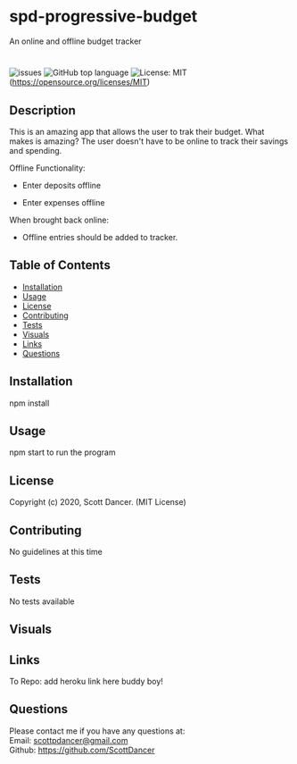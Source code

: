 # spd-progressive-budget
An online and offline budget tracker
# 

![issues](https://img.shields.io/github/issues/ScottDancer/spd-progressive-budget)
![GitHub top language](https://img.shields.io/github/languages/top/ScottDancer/spd-progressive-budget)
![License: MIT](https://img.shields.io/badge/License-MIT-yellow.svg)(https://opensource.org/licenses/MIT)
   
  
## Description 
This is an amazing app that allows the user to trak their budget.  What makes is amazing?  The user doesn't have to be online to track their savings and spending.

  Offline Functionality:

  * Enter deposits offline

  * Enter expenses offline

When brought back online:

  * Offline entries should be added to tracker.


## Table of Contents 
* [Installation](#Installation)
* [Usage](#Usage)
* [License](#License)
* [Contributing](#Contributing)
* [Tests](#Tests)
* [Visuals](#Visuals)
* [Links](#Links)
* [Questions](#Questions)

## Installation
npm install
## Usage

npm start to run the program

## License
Copyright (c) 2020, Scott Dancer. (MIT License)

## Contributing 
No guidelines at this time 

## Tests
No tests available 

## Visuals

## Links
To Repo: 
add heroku link here buddy boy!
 

## Questions 
Please contact me if you have any questions at:
<br>Email: scottpdancer@gmail.com
<br>Github: https://github.com/ScottDancer